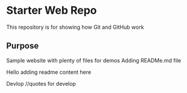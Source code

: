 # Starter Web Repo

This repository is for showing how Git and GitHub work

## Purpose

Sample website with plenty of files for demos
Adding READMe.md file

Hello adding readme content here

Devlop
	//quotes for develop

